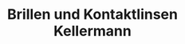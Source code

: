 ---
title: "Brillen und Kontaktlinsen Kellermann"
url: /essen/brillen-und-kontaktlinsen-kellermann/
shop: Optiker
---